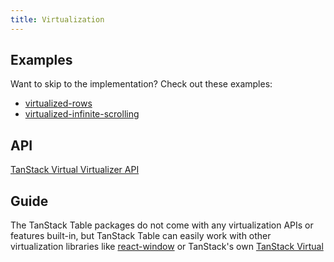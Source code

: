 ```yaml
---
title: Virtualization
---
```


## Examples

Want to skip to the implementation? Check out these examples:

- [virtualized-rows](../examples/react/virtualized-rows)
- [virtualized-infinite-scrolling](../examples/react/virtualized-infinite-scrolling)

## API

[TanStack Virtual Virtualizer API](../../../../virtual/v3/docs/api/virtualizer)

## Guide

The TanStack Table packages do not come with any virtualization APIs or features built-in, but TanStack Table can easily work with other virtualization libraries like [react-window](https://www.npmjs.com/package/react-window) or TanStack's own [TanStack Virtual](https://tanstack.com/virtual/v3)
